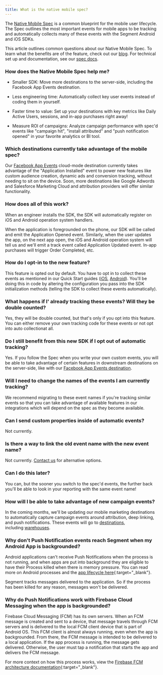 ```yaml
---
title: What is the native mobile spec?
---
```


The [Native Mobile Spec](https://segment.com/docs/connections/spec/mobile) is a common blueprint for the mobile user lifecycle. The Spec outlines the most important events for mobile apps to be tracking and automatically collects many of these events with the Segment Android and iOS SDKs.

This article outlines common questions about our Native Mobile Spec. To learn what the benefits are of the feature, check out our [blog](https://segment.com/blog/native-mobile-spec). For technical set up and documentation, see our [spec docs](https://segment.com/docs/connections/spec/mobile).

### How does the Native Mobile Spec help me?

*   Smaller SDK: Move more destinations to the server-side, including the Facebook App Events destination.

*   Less engineering time: Automatically collect key user events instead of coding them in yourself.

*   Faster time to value: Set up your destinations with key metrics like Daily Active Users, sessions, and in-app purchases right away!

*   Measure ROI of campaigns: Analyze campaign performance with spec'd events like "campaign hit", "install attributed" and "push notification opened" in your favorite analytics or BI tool.


### Which destinations currently take advantage of the mobile spec?

Our [Facebook App Events](/docs/connections/destinations/catalog/facebook-app-events/) cloud-mode destination currently takes advantage of the "Application Installed" event to power new features like custom audience creation, dynamic ads and conversion tracking, without needing to sit on the device. Soon, more destinations like Google Adwords and Salesforce Marketing Cloud and attribution providers will offer similar functionality.


### How does all of this work?

When an engineer installs the SDK, the SDK will automatically register on iOS and Android operation system handlers.

When the application is foregrounded on the phone, our SDK will be called and emit the Application Opened event. Similarly, when the user updates the app, on the next app open, the iOS and Android operation system will tell us and we'll emit a track event called Application Updated event. In-app purchases will trigger Order Completed, etc.

### How do I opt-in to the new feature?

This feature is opted out by default. You have to opt in to collect these events as mentioned in our Quick Start guides ([iOS](https://segment.com/docs/connections/sources/catalog/libraries/mobile/ios/quickstart/), [Android](https://segment.com/docs/connections/sources/catalog/libraries/mobile/android/quickstart/)). You'll be doing this in code by altering the configuration you pass into the SDK initialization methods (telling the SDK to collect these events automatically).

### What happens if I' already tracking these events? Will they be double counted?

Yes, they will be double counted, but that's only if you opt into this feature. You can either remove your own tracking code for these events or not opt into auto collectionat all.

### Do I still benefit from this new SDK if I opt out of automatic tracking?

Yes. If you follow the Spec when you write your own custom events, you will be able to take advantage of certain features in downstream destinations on the server-side, like with our [Facebook App Events destination](/docs/connections/destinations/catalog/facebook-app-events).

### Will I need to change the names of the events I am currently tracking?

We recommend migrating to these event names if you're tracking similar events so that you can take advantage of available features in our integrations which will depend on the spec as they become available.

### Can I send custom properties inside of automatic events?

Not currently.

### Is there a way to link the old event name with the new event name?

Not currently. [Contact us](https://segment.com/help/contact/) for alternative options.

### Can I do this later?

You can, but the sooner you switch to the spec'd events, the further back you'll be able to look in your reporting with the same event name!

### How will I be able to take advantage of new campaign events?

In the coming months, we'll be updating our mobile marketing destinations to automatically capture campaign events around attribution, deep linking, and push notifications. These events will go to [destinations](/docs/connections/destinations/), including [warehouses](/docs/connections/storage/catalog/).

### Why don't Push Notification events reach Segment when my Android App is backgrounded?

Android applications can't receive Push Notifications when the process is not running, and when apps are put into background they are eligible to have their Process killed when there is memory pressure. You can read more on Android processes and the [app lifecycle here](https://developer.android.com/guide/components/activities/process-lifecycle){:target="_blank"}.

Segment tracks messages delivered to the application. So if the process has been killed for any reason, messages won't be delivered. 

### Why do Push Notifications work with Firebase Cloud Messaging when the app is backgrounded?

Firebase Cloud Messaging (FCM) has its own servers. When an FCM message is created and sent to a device, that message travels through FCM servers and is delivered to the local FCM client device that is part of Android OS. This FCM client is almost always running, even when the app is backgrounded. From there, the FCM message is intended to be delivered to a local application. If the app process is running, the message gets delivered. Otherwise, the user must tap a notification that starts the app and delivers the FCM message.

For more context on how this process works, view the [Firebase FCM architecture documentation](https://firebase.google.com/docs/cloud-messaging/fcm-architecture){:target="_blank"}. 
